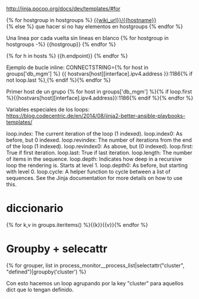 http://jinja.pocoo.org/docs/dev/templates/#for

{% for hostgroup in hostgroups %}
    <a href="{{wiki_url}}/{{hostname}}">{{wiki_url}}/{{hostname}}</a>
    <br>
{% else %}
  que hacer si no hay elementos en hostgroups
{% endfor %}

Una linea por cada vuelta sin lineas en blanco
{% for hostgroup in hostgroups -%}
{{hostgroup}}
{% endfor %}

{% for h in hosts %}
  {{h.endpoint}}
{% endfor %}



Ejemplo de bucle inline:
CONNECTSTRING={% for host in groups['db_mgm'] %} {{ hostvars[host][interface].ipv4.address  }}:1186{% if not loop.last %},{% endif %}{% endfor %}

Primer host de un grupo
{% for host in groups['db_mgm'] %}{% if loop.first %}{{hostvars[host][interface].ipv4.address}}:1186{% endif %}{% endfor %}

Variables especiales de los loops:
https://blog.codecentric.de/en/2014/08/jinja2-better-ansible-playbooks-templates/

loop.index: The current iteration of the loop (1 indexed).
loop.index0: As before, but 0 indexed.
loop.revindex: The number of iterations from the end of the loop (1 indexed).
loop.revindex0: As above, but (0 indexed).
loop.first: True if first iteration.
loop.last: True if last iteration.
loop.length: The number of items in the sequence.
loop.depth: Indicates how deep in a recursive loop the rendering is. Starts at level 1.
loop.depth0: As before, but starting with level 0.
loop.cycle: A helper function to cycle between a list of sequences. See the Jinja documentation for more details on how to use this.


# diccionario
{% for k,v in groups.iteritems() %}{{k}}{{v}}{% endfor %}


# Groupby + selecattr
{% for grouper, list in process_monitor__process_list|selectattr("cluster", "defined")|groupby('cluster') %}

Con esto hacemos un loop agrupando por la key "cluster" para aquellos dict que lo tengan definido.

